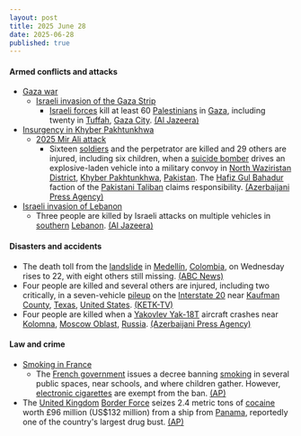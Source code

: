 ```yaml
---
layout: post
title: 2025 June 28
date: 2025-06-28
published: true
---
```



#### Armed conflicts and attacks

* [Gaza war](https://en.wikipedia.org/wiki/Gaza_war "Gaza war")
  * [Israeli invasion of the Gaza Strip](https://en.wikipedia.org/wiki/Israeli_invasion_of_the_Gaza_Strip "Israeli invasion of the Gaza Strip")
    * [Israeli forces](https://en.wikipedia.org/wiki/Israel_Defense_Forces "Israel Defense Forces") kill at least 60 [Palestinians](https://en.wikipedia.org/wiki/Palestinians "Palestinians") in [Gaza](https://en.wikipedia.org/wiki/Gaza_Strip "Gaza Strip"), including twenty in [Tuffah](https://en.wikipedia.org/wiki/Tuffah "Tuffah"), [Gaza City](https://en.wikipedia.org/wiki/Gaza_City "Gaza City"). [(Al Jazeera)](https://www.aljazeera.com/news/2025/6/29/at-least-66-children-dead-of-malnutrition-in-gaza-as-israel-tightens-siege)
* [Insurgency in Khyber Pakhtunkhwa](https://en.wikipedia.org/wiki/Insurgency_in_Khyber_Pakhtunkhwa "Insurgency in Khyber Pakhtunkhwa")
  * [2025 Mir Ali attack](https://en.wikipedia.org/wiki/2025_Mir_Ali_attack "2025 Mir Ali attack")
    * Sixteen [soldiers](https://en.wikipedia.org/wiki/Pakistan_Armed_Forces "Pakistan Armed Forces") and the perpetrator are killed and 29 others are injured, including six children, when a [suicide bomber](https://en.wikipedia.org/wiki/Suicide_bomber "Suicide bomber") drives an explosive-laden vehicle into a military convoy in [North Waziristan District](https://en.wikipedia.org/wiki/North_Waziristan_District "North Waziristan District"), [Khyber Pakhtunkhwa](https://en.wikipedia.org/wiki/Khyber_Pakhtunkhwa "Khyber Pakhtunkhwa"), [Pakistan](https://en.wikipedia.org/wiki/Pakistan "Pakistan"). The [Hafiz Gul Bahadur](https://en.wikipedia.org/wiki/Hafiz_Gul_Bahadur "Hafiz Gul Bahadur") faction of the [Pakistani Taliban](https://en.wikipedia.org/wiki/Pakistani_Taliban "Pakistani Taliban") claims responsibility. [(Azerbaijani Press Agency)](https://en.apa.az/asia/suicide-bomber-kills-16-in-pakistan-updated-471610)
* [Israeli invasion of Lebanon](https://en.wikipedia.org/wiki/2024_Israeli_invasion_of_Lebanon "2024 Israeli invasion of Lebanon")
  * Three people are killed by Israeli attacks on multiple vehicles in [southern](https://en.wikipedia.org/wiki/Southern_Lebanon "Southern Lebanon") [Lebanon](https://en.wikipedia.org/wiki/Lebanon "Lebanon"). [(Al Jazeera)](https://www.aljazeera.com/news/2025/6/28/israeli-strikes-on-south-lebanon-kill-three-ministry)

#### Disasters and accidents

* The death toll from the [landslide](https://en.wikipedia.org/wiki/Landslide "Landslide") in [Medellín](https://en.wikipedia.org/wiki/Medell%C3%ADn "Medellín"), [Colombia](https://en.wikipedia.org/wiki/Colombia "Colombia"), on Wednesday rises to 22, with eight others still missing. [(ABC News)](https://abcnews.go.com/amp/International/wireStory/death-toll-landslide-colombia-rises-22-8-missing-123302335)
* Four people are killed and several others are injured, including two critically, in a seven-vehicle [pileup](https://en.wikipedia.org/wiki/Pileup "Pileup") on the [Interstate 20](https://en.wikipedia.org/wiki/Interstate_20_in_Texas "Interstate 20 in Texas") near [Kaufman County](https://en.wikipedia.org/wiki/Kaufman_County%2C_Texas "Kaufman County, Texas"), [Texas](https://en.wikipedia.org/wiki/Texas "Texas"), [United States](https://en.wikipedia.org/wiki/United_States "United States"). [(KETK-TV)](https://www.ketk.com/news/traffic-roads/traffic-alert-multi-vehicle-crash-near-kaufman-county-causes-back-up-on-i-20/)
* Four people are killed when a [Yakovlev Yak-18T](https://en.wikipedia.org/wiki/Yakovlev_Yak-18T "Yakovlev Yak-18T") aircraft crashes near [Kolomna](https://en.wikipedia.org/wiki/Kolomna "Kolomna"), [Moscow Oblast](https://en.wikipedia.org/wiki/Moscow_Oblast "Moscow Oblast"), [Russia](https://en.wikipedia.org/wiki/Russia "Russia"). [(Azerbaijani Press Agency)](https://en.apa.az/cis-countries/4-killed-in-plane-crash-near-moscow-471619)

#### Law and crime

* [Smoking in France](https://en.wikipedia.org/wiki/Smoking_in_France "Smoking in France")
  * The [French government](https://en.wikipedia.org/wiki/French_government "French government") issues a decree banning [smoking](https://en.wikipedia.org/wiki/Smoking "Smoking") in several public spaces, near schools, and where children gather. However, [electronic cigarettes](https://en.wikipedia.org/wiki/Electronic_cigarette "Electronic cigarette") are exempt from the ban. [(AP)](https://apnews.com/article/france-smoking-ban-parks-beaches-cancer-5def355f3f68af0572b2e4dcced9756c)
* The [United Kingdom](https://en.wikipedia.org/wiki/United_Kingdom "United Kingdom") [Border Force](https://en.wikipedia.org/wiki/Border_Force "Border Force") seizes 2.4 metric tons of [cocaine](https://en.wikipedia.org/wiki/Cocaine "Cocaine") worth £96 million (US$132 million) from a ship from [Panama](https://en.wikipedia.org/wiki/Panama "Panama"), reportedly one of the country's largest drug bust. [(AP)](https://apnews.com/article/cocaine-seized-london-port-container-panama-6cfdbae51c9262f5868778bfd28836e1)
